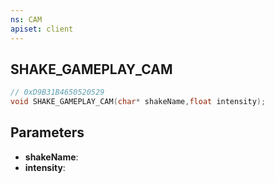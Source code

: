 ```yaml
---
ns: CAM
apiset: client
---
```

## SHAKE_GAMEPLAY_CAM

```c
// 0xD9B31B4650520529
void SHAKE_GAMEPLAY_CAM(char* shakeName,float intensity);
```


## Parameters
* **shakeName**:
* **intensity**: